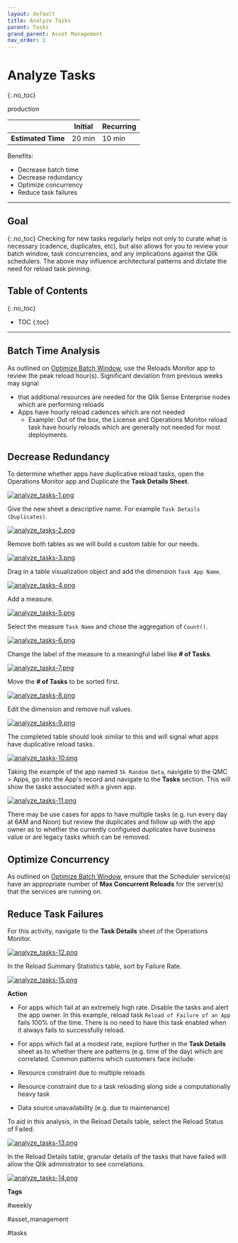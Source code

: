 ```yaml
---
layout: default
title: Analyze Tasks
parent: Tasks
grand_parent: Asset Management
nav_order: 1
---
```


# Analyze Tasks
{:.no_toc}

<span class="label prod">production</span>

|                                  		                      | Initial    | Recurring   |
|-----------------------------------------------------------|------------|-------------|
| <i class="far fa-clock fa-sm"></i> **Estimated Time**     | 20 min     | 10 min      |

Benefits:

  - Decrease batch time
  - Decrease redundancy
  - Optimize concurrency
  - Reduce task failures
  
-------------------------

## Goal
{:.no_toc}
Checking for new tasks regularly helps not only to curate what is necessary (cadence, duplicates, etc), but also allows for you to review your batch window, task concurrencies, and any implications against the Qlik schedulers. The above may influence architectural patterns and dictate the need for reload task pinning.

## Table of Contents
{:.no_toc}

* TOC
{:toc}
-------------------------

## Batch Time Analysis

As outlined on [Optimize Batch Window](../system_planning/optimize_batch_window.md), use the Reloads Monitor app to review the peak reload hour(s). Significant deviation from previous weeks may signal 

- that additional resources are needed for the Qlik Sense Enterprise nodes which are performing reloads
- Apps have hourly reload cadences which are not needed
  - Example: Out of the box, the License and Operations Monitor reload task have hourly reloads which are generally not needed for most deployments.

## Decrease Redundancy

To determine whether apps have duplicative reload tasks, open the Operations Monitor app and Duplicate the **Task Details Sheet**.

[![analyze_tasks-1.png](images/analyze_tasks-1.png)](https://raw.githubusercontent.com/eapowertools/qs-admin-playbook/master/docs/asset_management/tasks/images/analyze_tasks-1.png)

Give the new sheet a descriptive name. For example `Task Details (Duplicates)`.

[![analyze_tasks-2.png](images/analyze_tasks-2.png)](https://raw.githubusercontent.com/eapowertools/qs-admin-playbook/master/docs/asset_management/tasks/images/analyze_tasks-2.png)

Remove both tables as we will build a custom table for our needs.

[![analyze_tasks-3.png](images/analyze_tasks-3.png)](https://raw.githubusercontent.com/eapowertools/qs-admin-playbook/master/docs/asset_management/tasks/images/analyze_tasks-3.png)

Drag in a table visualization object and add the dimension `Task App Name`.

[![analyze_tasks-4.png](images/analyze_tasks-4.png)](https://raw.githubusercontent.com/eapowertools/qs-admin-playbook/master/docs/asset_management/tasks/images/analyze_tasks-4.png)

Add a measure.

[![analyze_tasks-5.png](images/analyze_tasks-5.png)](https://raw.githubusercontent.com/eapowertools/qs-admin-playbook/master/docs/asset_management/tasks/images/analyze_tasks-5.png)

Select the measure `Task Name` and chose the aggregation of `Count()`.

[![analyze_tasks-6.png](images/analyze_tasks-6.png)](https://raw.githubusercontent.com/eapowertools/qs-admin-playbook/master/docs/asset_management/tasks/images/analyze_tasks-6.png)

Change the label of the measure to a meaningful label like **# of Tasks**.

[![analyze_tasks-7.png](images/analyze_tasks-7.png)](https://raw.githubusercontent.com/eapowertools/qs-admin-playbook/master/docs/asset_management/tasks/images/analyze_tasks-7.png)

Move the **# of Tasks** to be sorted first.

[![analyze_tasks-8.png](images/analyze_tasks-8.png)](https://raw.githubusercontent.com/eapowertools/qs-admin-playbook/master/docs/asset_management/tasks/images/analyze_tasks-8.png)

Edit the dimension and remove null values.

[![analyze_tasks-9.png](images/analyze_tasks-9.png)](https://raw.githubusercontent.com/eapowertools/qs-admin-playbook/master/docs/asset_management/tasks/images/analyze_tasks-9.png)

The completed table should look similar to this and will signal what apps have duplicative reload tasks.

[![analyze_tasks-10.png](images/analyze_tasks-10.png)](https://raw.githubusercontent.com/eapowertools/qs-admin-playbook/master/docs/asset_management/tasks/images/analyze_tasks-10.png)

Taking the example of the app named `5k Random Data`, navigate to the QMC > Apps, go into the App's record and navigate to the **Tasks** section. This will show the tasks associated with a given app.

[![analyze_tasks-11.png](images/analyze_tasks-11.png)](https://raw.githubusercontent.com/eapowertools/qs-admin-playbook/master/docs/asset_management/tasks/images/analyze_tasks-11.png)

There may be use cases for apps to have multiple tasks (e.g. run every day at 6AM and Noon) but review the duplicates and follow up with the app owner as to whether the currently configured duplicates have business value or are legacy tasks which can be removed.

## Optimize Concurrency

As outlined on [Optimize Batch Window](../system_planning/optimize_batch_window.md#task-concurrency), ensure that the Scheduler service(s) have an appropriate number of **Max Concurrent Reloads** for the server(s) that the services are running on.

## Reduce Task Failures

For this activity, navigate to the **Task Details** sheet of the Operations Monitor.

[![analyze_tasks-12.png](images/analyze_tasks-12.png)](https://raw.githubusercontent.com/eapowertools/qs-admin-playbook/master/docs/asset_management/tasks/images/analyze_tasks-12.png)

In the Reload Summary Statistics table, sort by Failure Rate.

[![analyze_tasks-15.png](images/analyze_tasks-15.png)](https://raw.githubusercontent.com/eapowertools/qs-admin-playbook/master/docs/asset_management/tasks/images/analyze_tasks-15.png)

**Action**

- For apps which fail at an extremely high rate. Disable the tasks and alert the app owner. In this example, reload task `Reload of Failure of an App` fails 100% of the time. There is no need to have this task enabled when it always fails to successfully reload.

- For apps which fail at a modest rate, explore further in the **Task Details** sheet as to whether there are patterns (e.g. time of the day) which are correlated. Common patterns which customers face include:

- Resource constraint due to multiple reloads
- Resource constraint due to a task reloading along side a computationally heavy task
- Data source unavailability (e.g. due to maintenance)

To aid in this analysis, in the Reload Details table, select the Reload Status of Failed.

[![analyze_tasks-13.png](images/analyze_tasks-13.png)](https://raw.githubusercontent.com/eapowertools/qs-admin-playbook/master/docs/asset_management/tasks/images/analyze_tasks-13.png)

In the Reload Details table, granular details of the tasks that have failed will allow the Qlik administrator to see correlations.

[![analyze_tasks-14.png](images/analyze_tasks-14.png)](https://raw.githubusercontent.com/eapowertools/qs-admin-playbook/master/docs/asset_management/tasks/images/analyze_tasks-14.png)

**Tags**

#weekly

#asset_management

#tasks

&nbsp;
